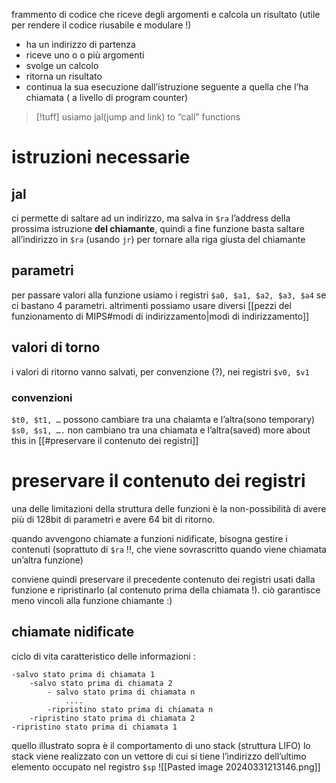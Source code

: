 frammento di codice che riceve degli argomenti e calcola un risultato (utile per rendere il codice riusabile e modulare !)
- ha un indirizzo di partenza
- riceve uno o o più argomenti
- svolge un calcolo
- ritorna un risultato
- continua la sua esecuzione dall’istruzione seguente a quella che l’ha chiamata ( a livello di program counter)

>[!tuff] usiamo jal(jump and link) to “call” functions

# istruzioni necessarie

## jal
ci permette di saltare ad un indirizzo, ma salva in `$ra` l’address della prossima istruzione **del chiamante**, quindi a fine funzione basta saltare all’indirizzo in `$ra` (usando `jr`) per tornare alla riga giusta del chiamante

## parametri
per passare valori alla funzione usiamo i registri `$a0, $a1, $a2, $a3, $a4` se ci bastano 4 parametri. altrimenti possiamo usare diversi [[pezzi del funzionamento di MIPS#modi di indirizzamento|modi di indirizzamento]]

## valori di torno
i valori di ritorno vanno salvati, per convenzione (?), nei registri `$v0, $v1`

### convenzioni
`$t0, $t1, …` possono cambiare tra una chaiamta e l’altra(sono temporary)
`$s0, $s1, ….` non cambiano tra una chiamata  e l’altra(saved)
more about this in [[#preservare il contenuto dei registri]]

# preservare il contenuto dei registri
una delle limitazioni della struttura delle funzioni è la non-possibilità di avere più di 128bit di parametri e avere 64 bit di ritorno.

quando avvengono chiamate a funzioni nidificate, bisogna gestire i contenuti (soprattuto di `$ra` !!, che viene sovrascritto quando viene chiamata un’altra funzione)

conviene quindi preservare il precedente contenuto dei registri usati dalla funzione e ripristinarlo (al contenuto prima della chiamata !). ciò garantisce meno vincoli alla funzione chiamante :)

## chiamate nidificate
ciclo di vita caratteristico delle informazioni :
```
-salvo stato prima di chiamata 1
	-salvo stato prima di chiamata 2
		- salvo stato prima di chiamata n
			....
		-ripristino stato prima di chiamata n
	-ripristino stato prima di chiamata 2
-ripristino stato prima di chiamata 1
```
quello illustrato sopra è il comportamento di uno stack (struttura LIFO)
lo stack viene realizzato con un vettore di cui si tiene l’indirizzo dell’ultimo elemento occupato nel registro `$sp` 
![[Pasted image 20240331213146.png]]
